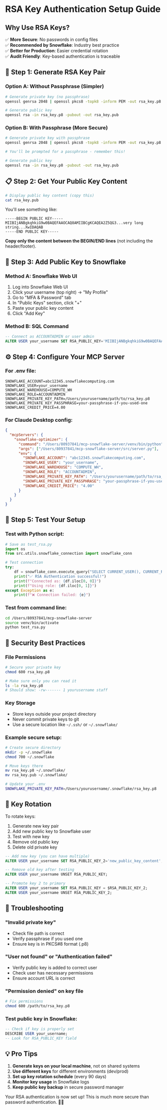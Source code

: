 # RSA Key Authentication Setup Guide

## Why Use RSA Keys?

✅ **More Secure**: No passwords in config files  
✅ **Recommended by Snowflake**: Industry best practice  
✅ **Better for Production**: Easier credential rotation  
✅ **Audit Friendly**: Key-based authentication is traceable  

## 🔑 Step 1: Generate RSA Key Pair

### Option A: Without Passphrase (Simpler)
```bash
# Generate private key (no passphrase)
openssl genrsa 2048 | openssl pkcs8 -topk8 -inform PEM -out rsa_key.p8 -nocrypt

# Generate public key
openssl rsa -in rsa_key.p8 -pubout -out rsa_key.pub
```

### Option B: With Passphrase (More Secure)
```bash
# Generate private key with passphrase
openssl genrsa 2048 | openssl pkcs8 -topk8 -inform PEM -out rsa_key.p8

# You'll be prompted for a passphrase - remember this!

# Generate public key
openssl rsa -in rsa_key.p8 -pubout -out rsa_key.pub
```

## 📋 Step 2: Get Your Public Key Content

```bash
# Display public key content (copy this)
cat rsa_key.pub
```

You'll see something like:
```
-----BEGIN PUBLIC KEY-----
MIIBIjANBgkqhkiG9w0BAQEFAAOCAQ8AMIIBCgKCAQEA2Z5QG3...very long string...XwIDAQAB
-----END PUBLIC KEY-----
```

**Copy only the content between the BEGIN/END lines** (not including the header/footer).

## 🔧 Step 3: Add Public Key to Snowflake

### Method A: Snowflake Web UI
1. Log into Snowflake Web UI
2. Click your username (top right) → "My Profile"
3. Go to "MFA & Password" tab
4. In "Public Keys" section, click "+"
5. Paste your public key content
6. Click "Add Key"

### Method B: SQL Command
```sql
-- Connect as ACCOUNTADMIN or user admin
ALTER USER your_username SET RSA_PUBLIC_KEY='MIIBIjANBgkqhkiG9w0BAQEFAAOCAQ8AMIIBCgKCAQEA2Z5QG3...XwIDAQAB';
```

## ⚙️ Step 4: Configure Your MCP Server

### For .env file:
```env
SNOWFLAKE_ACCOUNT=abc12345.snowflakecomputing.com
SNOWFLAKE_USER=your_username
SNOWFLAKE_WAREHOUSE=COMPUTE_WH
SNOWFLAKE_ROLE=ACCOUNTADMIN
SNOWFLAKE_PRIVATE_KEY_PATH=/Users/yourusername/path/to/rsa_key.p8
SNOWFLAKE_PRIVATE_KEY_PASSPHRASE=your-passphrase-if-you-used-one
SNOWFLAKE_CREDIT_PRICE=4.00
```

### For Claude Desktop config:
```json
{
  "mcpServers": {
    "snowflake-optimizer": {
      "command": "/Users/80937841/mcp-snowflake-server/venv/bin/python",
      "args": ["/Users/80937841/mcp-snowflake-server/src/server.py"],
      "env": {
        "SNOWFLAKE_ACCOUNT": "abc12345.snowflakecomputing.com",
        "SNOWFLAKE_USER": "your_username",
        "SNOWFLAKE_WAREHOUSE": "COMPUTE_WH",
        "SNOWFLAKE_ROLE": "ACCOUNTADMIN",
        "SNOWFLAKE_PRIVATE_KEY_PATH": "/Users/yourusername/path/to/rsa_key.p8",
        "SNOWFLAKE_PRIVATE_KEY_PASSPHRASE": "your-passphrase-if-you-used-one",
        "SNOWFLAKE_CREDIT_PRICE": "4.00"
      }
    }
  }
}
```

## 🧪 Step 5: Test Your Setup

### Test with Python script:
```python
# Save as test_rsa.py
import os
from src.utils.snowflake_connection import snowflake_conn

# Test connection
try:
    df = snowflake_conn.execute_query("SELECT CURRENT_USER(), CURRENT_ROLE()")
    print("✅ RSA Authentication successful!")
    print(f"Connected as: {df.iloc[0, 0]}")
    print(f"Using role: {df.iloc[0, 1]}")
except Exception as e:
    print(f"❌ Connection failed: {e}")
```

### Test from command line:
```bash
cd /Users/80937841/mcp-snowflake-server
source venv/bin/activate
python test_rsa.py
```

## 🔐 Security Best Practices

### File Permissions
```bash
# Secure your private key
chmod 600 rsa_key.p8

# Make sure only you can read it
ls -la rsa_key.p8
# Should show: -rw------- 1 yourusername staff
```

### Key Storage
- Store keys outside your project directory
- Never commit private keys to git
- Use a secure location like `~/.ssh/` or `~/.snowflake/`

### Example secure setup:
```bash
# Create secure directory
mkdir -p ~/.snowflake
chmod 700 ~/.snowflake

# Move keys there
mv rsa_key.p8 ~/.snowflake/
mv rsa_key.pub ~/.snowflake/

# Update your .env
SNOWFLAKE_PRIVATE_KEY_PATH=/Users/yourusername/.snowflake/rsa_key.p8
```

## 🔄 Key Rotation

To rotate keys:
1. Generate new key pair
2. Add new public key to Snowflake user
3. Test with new key
4. Remove old public key
5. Delete old private key

```sql
-- Add new key (you can have multiple)
ALTER USER your_username SET RSA_PUBLIC_KEY_2='new_public_key_content';

-- Remove old key after testing
ALTER USER your_username UNSET RSA_PUBLIC_KEY;

-- Promote key 2 to primary
ALTER USER your_username SET RSA_PUBLIC_KEY = $RSA_PUBLIC_KEY_2;
ALTER USER your_username UNSET RSA_PUBLIC_KEY_2;
```

## 🚨 Troubleshooting

### "Invalid private key"
- Check file path is correct
- Verify passphrase if you used one
- Ensure key is in PKCS#8 format (.p8)

### "User not found" or "Authentication failed"
- Verify public key is added to correct user
- Check user has necessary permissions
- Ensure account URL is correct

### "Permission denied" on key file
```bash
# Fix permissions
chmod 600 /path/to/rsa_key.p8
```

### Test public key in Snowflake:
```sql
-- Check if key is properly set
DESCRIBE USER your_username;
-- Look for RSA_PUBLIC_KEY field
```

## 💡 Pro Tips

1. **Generate keys on your local machine**, not on shared systems
2. **Use different keys** for different environments (dev/prod)
3. **Set up key rotation schedule** (every 90 days)
4. **Monitor key usage** in Snowflake logs
5. **Keep public key backup** in secure password manager

Your RSA authentication is now set up! This is much more secure than password authentication. 🔐✅